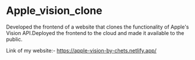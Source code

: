 # Apple_vision_clone
 Developed the frontend of a website that clones the functionality of Apple's Vision API.Deployed the frontend to the cloud and made it available to the public.

 Link of my website:- https://apple-vision-by-chets.netlify.app/
